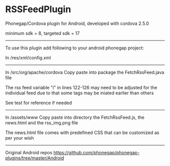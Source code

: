 RSSFeedPlugin
=============
Phonegap/Cordova plugin for Android, developed with cordova 2.5.0

minimum sdk = 8, targeted sdk = 17
_______________________________
To use this plugin add following to your android phonegap project:

In /res/xml/config.xml
<plugin name="FetchRSSFeed" value="org.apache.cordova.FetchRSSFeed"/>
________________________________

In /src/org/apache/cordova
Copy paste into package the FetchRssFeed.java file

The rss feed variable "i" in lines 122-126 may need to be adjusted for the individual feed due to that some tags may be iniated earlier than others

See test for reference if needed
_____________________________

In /assets/www
Copy paste into directory the FetchRssFeed.js, the news.html and the rss_img.png file


The news.html file comes with predefined CSS that can be customized as per your wish

--------------------------
Original Android repos https://github.com/phonegap/phonegap-plugins/tree/master/Android
